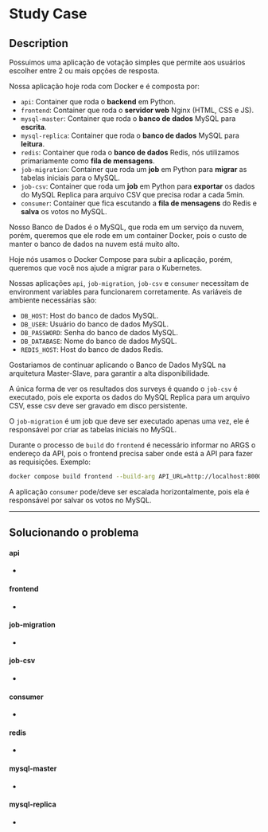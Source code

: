 # Study Case

## Description
Possuimos uma aplicação de votação simples que permite aos usuários escolher entre 2 ou mais opções de resposta.  

Nossa aplicação hoje roda com Docker e é composta por:
- `api`: Container que roda o **backend** em Python.
- `frontend`: Container que roda o **servidor web** Nginx (HTML, CSS e JS).
- `mysql-master`: Container que roda o **banco de dados** MySQL para **escrita**.
- `mysql-replica`: Container que roda o **banco de dados** MySQL para **leitura**.
- `redis`: Container que roda o **banco de dados** Redis, nós utilizamos primariamente como **fila de mensagens**.
- `job-migration`: Container que roda um **job** em Python para **migrar** as tabelas iniciais para o MySQL.
- `job-csv`: Container que roda um **job** em Python para **exportar** os dados do MySQL Replica para arquivo CSV que precisa rodar a cada 5min.
- `consumer`: Container que fica escutando a **fila de mensagens** do Redis e **salva** os votos no MySQL.

Nosso Banco de Dados é o MySQL, que roda em um serviço da nuvem, porém, queremos que ele rode em um container Docker,
pois o custo de manter o banco de dados na nuvem está muito alto.

Hoje nós usamos o Docker Compose para subir a aplicação, porém, queremos que você nos ajude a migrar para o Kubernetes.

Nossas aplicações `api`, `job-migration`, `job-csv` e `consumer` necessitam de environment variables para funcionarem corretamente. As variáveis de ambiente necessárias são:
- `DB_HOST`: Host do banco de dados MySQL.
- `DB_USER`: Usuário do banco de dados MySQL.
- `DB_PASSWORD`: Senha do banco de dados MySQL.
- `DB_DATABASE`: Nome do banco de dados MySQL.
- `REDIS_HOST`: Host do banco de dados Redis.

Gostariamos de continuar aplicando o Banco de Dados MySQL na arquitetura Master-Slave, para garantir a alta disponibilidade.

A única forma de ver os resultados dos surveys é quando o `job-csv` é executado, pois ele exporta os dados do MySQL Replica para um arquivo CSV, esse csv deve ser gravado em disco persistente.

O `job-migration` é um job que deve ser executado apenas uma vez, ele é responsável por criar as tabelas iniciais no MySQL.

Durante o processo de `build` do `frontend` é necessário informar no ARGS o endereço da API, pois o frontend precisa saber onde está a API para fazer as requisições. Exemplo:
```sh
docker compose build frontend --build-arg API_URL=http://localhost:80000
```

A aplicação `consumer` pode/deve ser escalada horizontalmente, pois ela é responsável por salvar os votos no MySQL.


---


## Solucionando o problema

#### api
  - 

#### frontend
  -

#### job-migration
  - 

#### job-csv
  - 

#### consumer
  -

#### redis
  - 

#### mysql-master
  -

#### mysql-replica
  - 